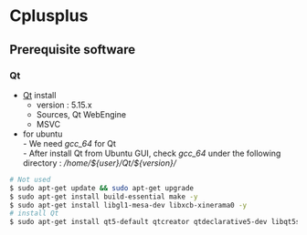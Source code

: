 # Cplusplus  
##  Prerequisite software  
### Qt 
* [Qt](https://www.qt.io/) install  
    * version : 5.15.x
    * Sources, Qt WebEngine
    * MSVC  
* for ubuntu  
    \- We need *gcc_64* for Qt  
    \- After install Qt from Ubuntu GUI, check *gcc_64* under the following directory : */home/\${user}/Qt/\${version}/*  
```bash
# Not used
$ sudo apt-get update && sudo apt-get upgrade
$ sudo apt-get install build-essential make -y
$ sudo apt-get install libgl1-mesa-dev libxcb-xinerama0 -y
# install Qt 
$ sudo apt-get install qt5-default qtcreator qtdeclarative5-dev libqt5serialport5-dev

```
